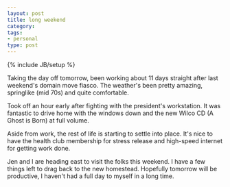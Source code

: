 ```yaml
---
layout: post
title: long weekend
category: 
tags: 
- personal
type: post
---
```

{% include JB/setup %}

Taking the day off tomorrow, been working about 11 days straight after last weekend's domain move fiasco. The weather's been pretty amazing, springlike (mid 70s) and quite comfortable.

Took off an hour early after fighting with the president's workstation. It was fantastic to drive home with the windows down and the new Wilco CD (A Ghost is Born) at full volume.

Aside from work, the rest of life is starting to settle into place. It's nice to have the health club membership for stress release and high-speed internet for getting work done. 

Jen and I are heading east to visit the folks this weekend. I have a few things left to drag back to the new homestead. Hopefully tomorrow will be productive, I haven't had a full day to myself in a long time.


